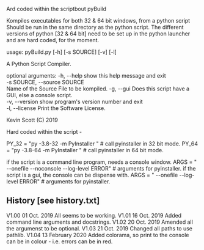 Ard coded within the scriptbout pyBuild

  Kompiles executables for both 32 & 64 bit windows,  from a python script
  Should be run in the same directory as the python script.
  The different versions of python [32 & 64 bit] need to be set up in the python launcher
  and are hard coded, for the moment.
  
  usage: pyBuild.py [-h] [-s SOURCE] [-v] [-l]
 
   A Python Script Compiler.
   
   optional arguments:
     -h, --help            show this help message and exit  
     -s SOURCE, --source SOURCE                              
                           Name of the Source File to be kompiled.
     -g, --gui             Does this script have a GUI, else a console script.    
     -v, --version         show program's version number and exit        
     -l, --license         Print the Software License. 

   Kevin Scott (C) 2019  


Hard coded within the script -

PY_32 = "py -3.8-32 -m PyInstaller "                  #  call pyinstaller in 32 bit mode.
PY_64 = "py -3.8-64 -m PyInstaller "                  #  call pyinstaller in 64 bit mode.

if the script is a command line program, needs a console window.
  ARGS  = " --onefile --noconsole --log-level ERROR"    #  arguments for pyinstaller.
if the script is a gui, the console can be dispense with.
  ARGS  = " --onefile --log-level ERROR"    #  arguments for pyinstaller.



History  [see history.txt]
-------

V1.00   01 Oct. 2019      All seems to be working.
V1.01   16 Oct. 2019      Added command line arguments and docstrings.
V1.02	  20 Oct. 2019      Amended all the argumenst to be optional.
V1.03   21 Oct. 2019      Changed all paths to use pathlib.
V1.04   13 February 2020  Added colorama, so print to the console can be in colour - i.e. errors can be in red.


